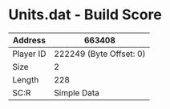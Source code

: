 
#  Units.dat - Build Score
Address   | 663408
----------|-------------
Player ID | 222249 (Byte Offset: 0)
Size 	  | 2
Length 	  | 228
SC:R      | Simple Data


